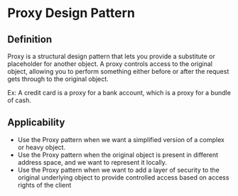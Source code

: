 # Proxy Design Pattern
## Definition
Proxy is a structural design pattern that lets you provide a substitute or placeholder for another object. A proxy 
controls access to the original object, allowing you to perform something either before or after the request gets 
through to the original object.

Ex: A credit card is a proxy for a bank account, which is a proxy for a bundle of cash.


## Applicability
- Use the Proxy pattern when we want a simplified version of a complex or heavy object. 
- Use the Proxy pattern when the original object is present in different address space, and we want to represent it 
locally.
- Use the Proxy pattern when we want to add a layer of security to the original underlying object to provide controlled 
access based on access rights of the client

